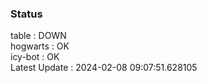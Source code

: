 ### Status


table : DOWN  
hogwarts : OK  
icy-bot : OK  
Latest Update : 2024-02-08 09:07:51.628105
